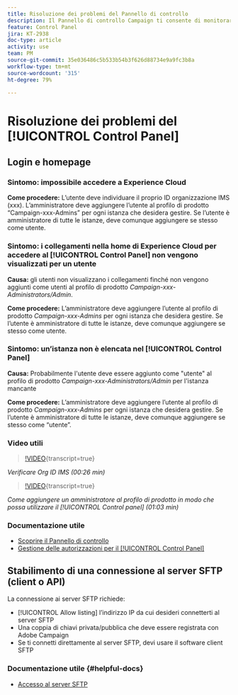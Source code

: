 ```yaml
---
title: Risoluzione dei problemi del Pannello di controllo
description: Il Pannello di controllo Campaign ti consente di monitorare e gestire l’archiviazione SFTP per istanza e di inserire nell'elenco Consentiti gli indirizzi IP di un’istanza e di un’istanza di un’istanza di.
feature: Control Panel
jira: KT-2938
doc-type: article
activity: use
team: PM
source-git-commit: 35e036486c5b533b54b3f626d88734e9a9fc3b8a
workflow-type: tm+mt
source-wordcount: '315'
ht-degree: 79%

---
```



# Risoluzione dei problemi del [!UICONTROL Control Panel]

## Login e homepage

### Sintomo: impossibile accedere a Experience Cloud

**Come procedere:**
L’utente deve individuare il proprio ID organizzazione IMS (xxx). L’amministratore deve aggiungere l’utente al profilo di prodotto “Campaign-xxx-Admins” per ogni istanza che desidera gestire. Se l’utente è amministratore di tutte le istanze, deve comunque aggiungere se stesso come utente.

### Sintomo: i collegamenti nella home di Experience Cloud per accedere al [!UICONTROL Control Panel] non vengono visualizzati per un utente

**Causa:**
gli utenti non visualizzano i collegamenti finché non vengono aggiunti come utenti al profilo di prodotto _Campaign-xxx-Administrators/Admin_.

**Come procedere:**
L’amministratore deve aggiungere l’utente al profilo di prodotto _Campaign-xxx-Admins_ per ogni istanza che desidera gestire. Se l’utente è amministratore di tutte le istanze, deve comunque aggiungere se stesso come utente.

### Sintomo: un’istanza non è elencata nel [!UICONTROL Control Panel]

**Causa:**
Probabilmente l&#39;utente deve essere aggiunto come &quot;utente&quot; al profilo di prodotto _Campaign-xxx-Administrators/Admin_ per l&#39;istanza mancante

**Come procedere:**
L’amministratore deve aggiungere l’utente al profilo di prodotto _Campaign-xxx-Admins_ per ogni istanza che desidera gestire. Se l’utente è amministratore di tutte le istanze, deve comunque aggiungere se stesso come “utente”.

### Video utili

>[!VIDEO](https://video.tv.adobe.com/v/27183?quality=12&learn=on){transcript=true}

*Verificare Org ID IMS (00:26 min)*

>[!VIDEO](https://video.tv.adobe.com/v/27147?quality=12&learn=on){transcript=true}

*Come aggiungere un amministratore al profilo di prodotto in modo che possa utilizzare il [!UICONTROL Control panel] (01:03 min)*

### Documentazione utile

* [Scoprire il Pannello di controllo](https://experienceleague.adobe.com/docs/control-panel/using/control-panel-home.html?lang=it)
* [Gestione delle autorizzazioni per il [!UICONTROL Control Panel]](https://experienceleague.adobe.com/docs/control-panel/using/control-panel-home.html?lang=it)

## Stabilimento di una connessione al server SFTP (client o API)

La connessione ai server SFTP richiede:

* [!UICONTROL Allow listing] l’indirizzo IP da cui desideri connetterti al server SFTP
* Una coppia di chiavi privata/pubblica che deve essere registrata con Adobe Campaign
* Se ti connetti direttamente al server SFTP, devi usare il software client SFTP

### Documentazione utile {#helpful-docs}

* [Accesso al server SFTP](https://experienceleague.adobe.com/docs/control-panel/using/control-panel-home.html?lang=it)


